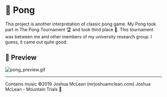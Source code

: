 # 🏓 Pong

This project is another interpretation of classic pong game. My Pong took part in The Pong Tournament 🏆 and took third place 🥉. This tournament was between me and other members of my university research group. I guess, it came out quite good. 


## 👀 Preview

![pong_preview.gif](pong_preview.gif)

---

Contains music ©2019 Joshua McLean (mrjoshuamclean.com)
Joshua McLean - Mountain Trials 🎵 

